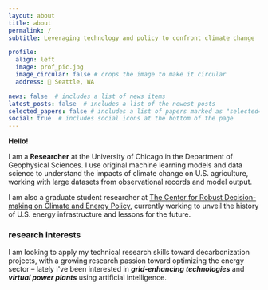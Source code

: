 ```yaml
---
layout: about
title: about
permalink: /
subtitle: Leveraging technology and policy to confront climate change

profile:
  align: left
  image: prof_pic.jpg
  image_circular: false # crops the image to make it circular
  address: 📍 Seattle, WA

news: false  # includes a list of news items
latest_posts: false  # includes a list of the newest posts
selected_papers: false # includes a list of papers marked as "selected={true}"
social: true  # includes social icons at the bottom of the page
---
```


**Hello!** 

I am a **Researcher** at the University of Chicago in the Department of Geophysical Sciences. I use original machine learning models and data science to understand the impacts of climate change on U.S. agriculture, working with large datasets from observational records and model output.

I am also a graduate student researcher at [The Center for Robust Decision-making on Climate and Energy Policy](http://www.rdcep.org/), currently working to unveil the history of U.S. energy infrastructure and lessons for the future. 

<!-- Edit `_bibliography/papers.bib` and Jekyll will render your [publications page](/al-folio/publications/) automatically. -->

### research interests

I am looking to apply my technical research skills toward decarbonization projects, with a growing research passion toward optimizing the energy sector – lately I've been interested in ***grid-enhancing technologies*** and ***virtual power plants*** using artificial intelligence.